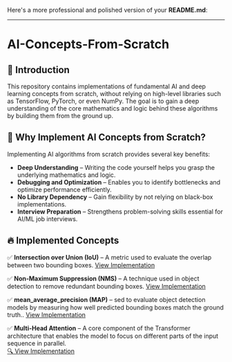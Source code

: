 Here's a more professional and polished version of your **README.md**:  

---

# **AI-Concepts-From-Scratch**  

## 🚀 Introduction  
This repository contains implementations of fundamental AI and deep learning concepts from scratch, without relying on high-level libraries such as TensorFlow, PyTorch, or even NumPy. The goal is to gain a deep understanding of the core mathematics and logic behind these algorithms by building them from the ground up.  

## 📌 Why Implement AI Concepts from Scratch?  
Implementing AI algorithms from scratch provides several key benefits:  

- **Deep Understanding** – Writing the code yourself helps you grasp the underlying mathematics and logic.  
- **Debugging and Optimization** – Enables you to identify bottlenecks and optimize performance efficiently.  
- **No Library Dependency** – Gain flexibility by not relying on black-box implementations.  
- **Interview Preparation** – Strengthens problem-solving skills essential for AI/ML job interviews.  

## 🔥 Implemented Concepts  
✅ **Intersection over Union (IoU)** – A metric used to evaluate the overlap between two bounding boxes. [View Implementation](https://github.com/mohamed-ehab415/IOU_from_scarth/blob/main/IOU%20from%20scratsh.py)  

✅ **Non-Maximum Suppression (NMS)** – A technique used in object detection to remove redundant bounding boxes. [View Implementation](https://github.com/mohamed-ehab415/IOU_from_scarth/blob/main/Non%20Max%20Suppression.py)  



✅ **mean_average_precision (MAP)** – sed to evaluate object detection models by measuring how well predicted bounding boxes match the ground truth.. [View Implementation](https://github.com/mohamed-ehab415/AI-Concepts-From-Scratch/blob/main/Mean%20Average%20Precision.py)  

✅ **Multi-Head Attention** – A core component of the Transformer architecture that enables the model to focus on different parts of the input sequence in parallel.  
[🔍 View Implementation]([./path/to/multihead_attention.py](https://github.com/mohamed-ehab415/AI-Concepts-From-Scratch/blob/main/multi-head-att.py))


```

